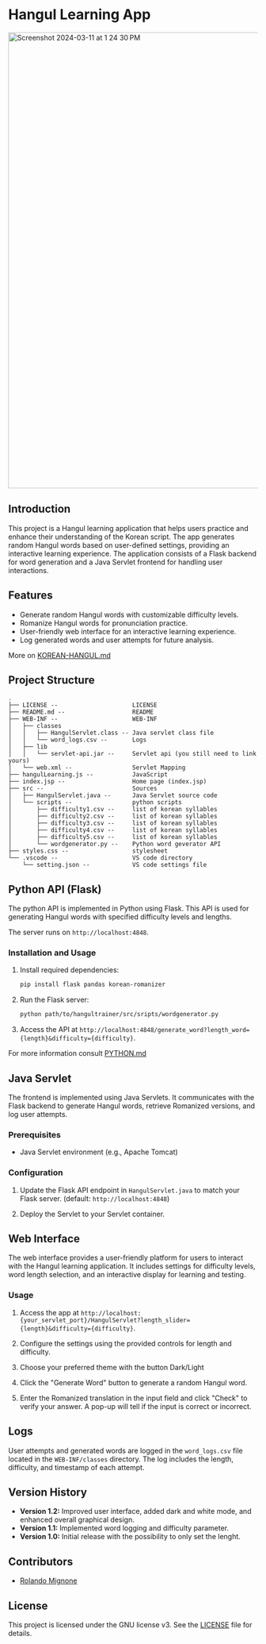 # Hangul Learning App

<img width="919" alt="Screenshot 2024-03-11 at 1 24 30 PM" src="https://github.com/TheOwlSenpai/hangultrainer/assets/45239129/726decdd-8352-413b-874e-0a68fa028190">

## Introduction

This project is a Hangul learning application that helps users practice and enhance their understanding of the Korean script. The app generates random Hangul words based on user-defined settings, providing an interactive learning experience. The application consists of a Flask backend for word generation and a Java Servlet frontend for handling user interactions.

## Features

- Generate random Hangul words with customizable difficulty levels.
- Romanize Hangul words for pronunciation practice.
- User-friendly web interface for an interactive learning experience.
- Log generated words and user attempts for future analysis.

More on [KOREAN-HANGUL.md](KOREAN-HANGUL.md)

## Project Structure

```plaintext
.
├── LICENSE --                     LICENSE
├── README.md --                   README
├── WEB-INF --                     WEB-INF
│   ├── classes
│   │   ├── HangulServlet.class -- Java servlet class file
│   │   └── word_logs.csv --       Logs
│   ├── lib
│   │   └── servlet-api.jar --     Servlet api (you still need to link yours)
│   └── web.xml --                 Servlet Mapping
├── hangulLearning.js --           JavaScript
├── index.jsp --                   Home page (index.jsp)
├── src --                         Sources
│   ├── HangulServlet.java --      Java Servlet source code
│   └── scripts --                 python scripts
│       ├── difficulty1.csv --     list of korean syllables
│       ├── difficulty2.csv --     list of korean syllables
│       ├── difficulty3.csv --     list of korean syllables
│       ├── difficulty4.csv --     list of korean syllables
│       ├── difficulty5.csv --     list of korean syllables
│       └── wordgenerator.py --    Python word geverator API 
├── styles.css --                  stylesheet
└── .vscode --                     VS code directory
    └── setting.json --            VS code settings file
```

## Python API (Flask)

The python API is implemented in Python using Flask. This API is used for generating Hangul words with specified difficulty levels and lengths. 

The server runs on `http://localhost:4848`.

### Installation and Usage

1. Install required dependencies:
   ```bash
   pip install flask pandas korean-romanizer
   ```

2. Run the Flask server:
   ```bash
   python path/to/hangultrainer/src/sripts/wordgenerator.py
   ```

3. Access the API at `http://localhost:4848/generate_word?length_word={length}&difficulty={difficulty}`.

For more information consult [PYTHON.md](PYTHON.md)

## Java Servlet

The frontend is implemented using Java Servlets. It communicates with the Flask backend to generate Hangul words, retrieve Romanized versions, and log user attempts.

### Prerequisites

- Java Servlet environment (e.g., Apache Tomcat)

### Configuration

1. Update the Flask API endpoint in `HangulServlet.java` to match your Flask server. (default: `http://localhost:4848`)

2. Deploy the Servlet to your Servlet container.

## Web Interface

The web interface provides a user-friendly platform for users to interact with the Hangul learning application. It includes settings for difficulty levels, word length selection, and an interactive display for learning and testing.

### Usage

1. Access the app at `http://localhost:{your_servlet_port}/HangulServlet?length_slider={length}&difficulty={difficulty}`.

2. Configure the settings using the provided controls for length and difficulty. 

3.  Choose your preferred theme with the button Dark/Light   

4. Click the "Generate Word" button to generate a random Hangul word.

5. Enter the Romanized translation in the input field and click "Check" to verify your answer. A pop-up will tell if the input is correct or incorrect.

## Logs

User attempts and generated words are logged in the `word_logs.csv` file located in the `WEB-INF/classes` directory. The log includes the length, difficulty, and timestamp of each attempt.

## Version History

- **Version 1.2:** Improved user interface, added dark and white mode, and enhanced overall graphical design.
- **Version 1.1:** Implemented word logging and difficulty parameter.
- **Version 1.0:** Initial release with the possibility to only set the lenght.

## Contributors

- [Rolando Mignone](https://github.com/TheOwlSenpai)

## License

This project is licensed under the GNU license v3. See the [LICENSE](LICENSE) file for details.
